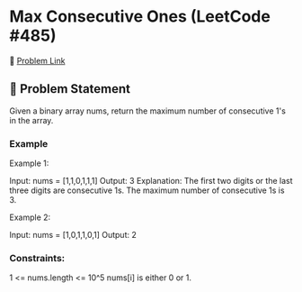 # Max Consecutive Ones (LeetCode #485)

🔗 [Problem Link](https://leetcode.com/problems/max-consecutive-ones/)

## 🧠 Problem Statement

Given a binary array nums, return the maximum number of consecutive 1's in the array.

### Example

Example 1:

Input: nums = [1,1,0,1,1,1]
Output: 3
Explanation: The first two digits or the last three digits are consecutive 1s. The maximum number of consecutive 1s is 3.

Example 2:

Input: nums = [1,0,1,1,0,1]
Output: 2

### Constraints:

1 <= nums.length <= 10^5
nums[i] is either 0 or 1.